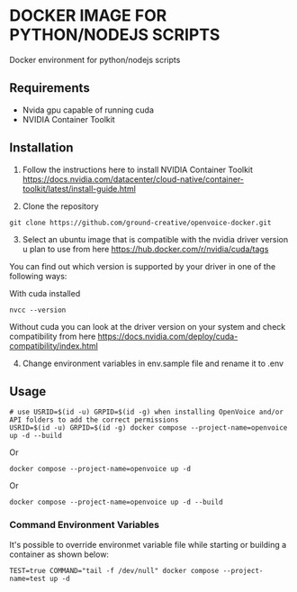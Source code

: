 # DOCKER IMAGE FOR PYTHON/NODEJS SCRIPTS

Docker environment for python/nodejs scripts

## Requirements

- Nvida gpu capable of running cuda
- NVIDIA Container Toolkit

## Installation

1) Follow the instructions here to install NVIDIA Container Toolkit
https://docs.nvidia.com/datacenter/cloud-native/container-toolkit/latest/install-guide.html

2) Clone the repository
```
git clone https://github.com/ground-creative/openvoice-docker.git
```

3) Select an ubuntu image that is compatible with the nvidia driver version u plan to use from here
https://hub.docker.com/r/nvidia/cuda/tags

You can find out which version is supported by your driver in one of the following ways:

With cuda installed
```
nvcc --version
```

Without cuda you can look at the driver version on your system and check compatibility from here
https://docs.nvidia.com/deploy/cuda-compatibility/index.html


4) Change environment variables in env.sample file and rename it to .env

## Usage

```
# use USRID=$(id -u) GRPID=$(id -g) when installing OpenVoice and/or API folders to add the correct permissions
USRID=$(id -u) GRPID=$(id -g) docker compose --project-name=openvoice up -d --build
```
Or
```
docker compose --project-name=openvoice up -d
```
Or
```
docker compose --project-name=openvoice up -d --build
```
### Command Environment Variables

It's possible to override environmet variable file while starting or building a container as shown below:
```
TEST=true COMMAND="tail -f /dev/null" docker compose --project-name=test up -d
```
